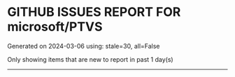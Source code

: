 
# GITHUB ISSUES REPORT FOR microsoft/PTVS


Generated on 2024-03-06 using: stale=30, all=False


Only showing items that are new to report in past 1 day(s)


---
